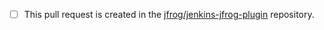 - [ ] This pull request is created in the [jfrog/jenkins-jfrog-plugin](https://github.com/jfrog/jenkins-jfrog-plugin) repository.
